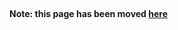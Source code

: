 <br>

#### Note: this page has been moved [here](https://github.com/dhowe/AdNauseam/wiki/Install-AdNauseam-on-Chrome-Without-Google's-Permission)